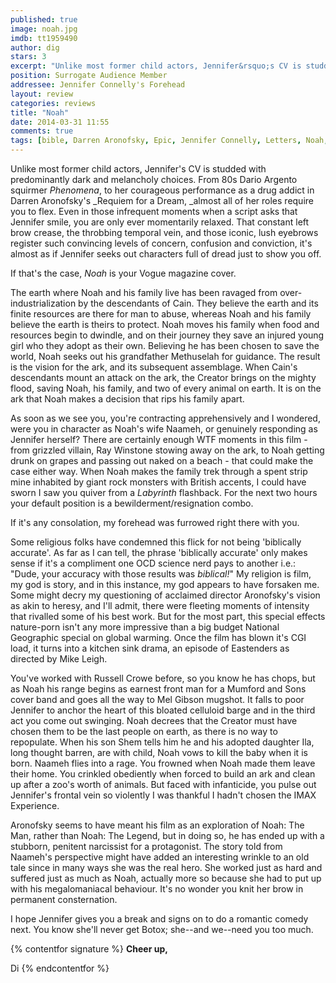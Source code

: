 ```yaml
---
published: true
image: noah.jpg
imdb: tt1959490
author: dig
stars: 3
excerpt: "Unlike most former child actors, Jennifer&rsquo;s CV is studded with predominantly dark and melancholy choices."
position: Surrogate Audience Member
addressee: Jennifer Connelly's Forehead
layout: review
categories: reviews
title: "Noah"
date: 2014-03-31 11:55
comments: true
tags: [bible, Darren Aronofsky, Epic, Jennifer Connelly, Letters, Noah, Russel Crow]
---
```

Unlike most former child actors, Jennifer's CV is studded with predominantly dark and melancholy choices. From 80s Dario Argento squirmer _Phenomena_, to her courageous performance as a drug addict in Darren Aronofsky's _Requiem for a Dream, _almost all of her roles require you to flex. Even in those infrequent moments when a script asks that Jennifer smile, you are only ever momentarily relaxed. That constant left brow crease, the throbbing temporal vein, and those iconic, lush eyebrows register such convincing levels of concern, confusion and conviction, it's almost as if Jennifer seeks out characters full of dread just to show you off. 

If that's the case, _Noah_ is your Vogue magazine cover. 

The earth where Noah and his family live has been ravaged from over-industrialization by the descendants of Cain. They believe the earth and its finite resources are there for man to abuse, whereas Noah and his family believe the earth is theirs to protect. Noah moves his family when food and resources begin to dwindle, and on their journey they save an injured young girl who they adopt as their own. Believing he has been chosen to save the world, Noah seeks out his grandfather Methuselah for guidance. The result is the vision for the ark, and its subsequent assemblage. When Cain's descendants mount an attack on the ark, the Creator brings on the mighty flood, saving Noah, his family, and two of every animal on earth. It is on the ark that Noah makes a decision that rips his family apart.

As soon as we see you, you're contracting apprehensively and I wondered, were you in character as Noah's wife Naameh, or genuinely responding as Jennifer herself? There are certainly enough WTF moments in this film - from grizzled villain, Ray Winstone stowing away on the ark, to Noah getting drunk on grapes and passing out naked on a beach - that could make the case either way. When Noah makes the family trek through a spent strip mine inhabited by giant rock monsters with British accents, I could have sworn I saw you quiver from a _Labyrinth_ flashback. For the next two hours your default position is a bewilderment/resignation combo. 

If it's any consolation, my forehead was furrowed right there with you. 

Some religious folks have condemned this flick for not being 'biblically accurate'. As far as I can tell, the phrase 'biblically accurate' only makes sense if it's a compliment one OCD science nerd pays to another i.e.: "Dude, your accuracy with those results was _biblical!_" My religion is film, my god is story, and in this instance, my god appears to have forsaken me. Some might decry my questioning of acclaimed director Aronofsky's vision as akin to heresy, and I'll admit, there were fleeting moments of intensity that rivalled some of his best work. But for the most part, this special effects nature-porn isn't any more impressive than a big budget National Geographic special on global warming. Once the film has blown it's CGI load, it turns into a kitchen sink drama, an episode of Eastenders as directed by Mike Leigh. 

You've worked with Russell Crowe before, so you know he has chops, but as Noah his range begins as earnest front man for a Mumford and Sons cover band and goes all the way to Mel Gibson mugshot. It falls to poor Jennifer to anchor the heart of this bloated celluloid barge and in the third act you come out swinging. Noah decrees that the Creator must have chosen them to be the last people on earth, as there is no way to repopulate. When his son Shem tells him he and his adopted daughter Ila, long thought barren, are with child, Noah vows to kill the baby when it is born. Naameh flies into a rage. You frowned when Noah made them leave their home. You crinkled obediently when forced to build an ark and clean up after a zoo's worth of animals. But faced with infanticide, you pulse out Jennifer's frontal vein so violently I was thankful I hadn't chosen the IMAX Experience. 

Aronofsky seems to have meant his film as an exploration of Noah: The Man, rather than Noah: The Legend, but in doing so, he has ended up with a stubborn, penitent narcissist for a protagonist. The story told from Naameh's perspective might have added an interesting wrinkle to an old tale since in many ways she was the real hero. She worked just as hard and suffered just as much as Noah, actually more so because she had to put up with his megalomaniacal behaviour. It's no wonder you knit her brow in permanent consternation. 

I hope Jennifer gives you a break and signs on to do a romantic comedy next. You know she'll never get Botox; she--and we--need you too much. 

{% contentfor signature %}
**Cheer up,**

Di
{% endcontentfor %}
